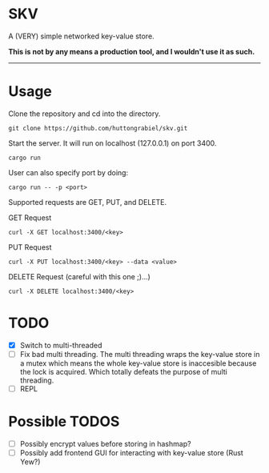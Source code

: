 # SKV

A (VERY) simple networked key-value store.

**This is not by any means a production tool, and I wouldn't use it as such.**

---

# Usage

Clone the repository and cd into the directory.

```
git clone https://github.com/huttongrabiel/skv.git
```

Start the server. It will run on localhost (127.0.0.1) on port 3400.

```
cargo run
```

User can also specify port by doing:

```
cargo run -- -p <port>
```

Supported requests are GET, PUT, and DELETE.

GET Request
```
curl -X GET localhost:3400/<key>
```

PUT Request
```
curl -X PUT localhost:3400/<key> --data <value>
```

DELETE Request (careful with this one ;)...)
```
curl -X DELETE localhost:3400/<key>
```

# TODO
- [X] Switch to multi-threaded
- [ ] Fix bad multi threading. The multi threading wraps the key-value store in
a mutex which means the whole key-value store is inaccesible because the lock is
acquired. Which totally defeats the purpose of multi threading.
- [ ] REPL

# Possible TODOS
- [ ] Possibly encrypt values before storing in hashmap?
- [ ] Possibly add frontend GUI for interacting with key-value store (Rust Yew?)
